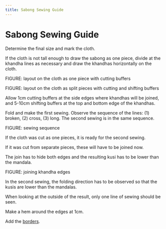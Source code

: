 ```yaml
---
title: Sabong Sewing Guide
---
```


# Sabong Sewing Guide

Determine the final size and mark the cloth.

If the cloth is not tall enough to draw the sabong as one piece, divide at the
khandha lines as necessary and draw the khandhas horizontally on the cloth.

FIGURE: layout on the cloth as one piece with cutting buffers

FIGURE: layout on the cloth as split pieces with cutting and shifting buffers

Allow 1cm cutting buffers at the side edges where khandhas will be joined, and
5-10cm shifting buffers at the top and bottom edge of the khandhas.

Fold and make the first sewing. Observe the sequence of the lines: (1) broken,
(2) cross, (3) long. The second sewing is in the same sequence.

FIGURE: sewing sequence

If the cloth was cut as one pieces, it is ready for the second sewing.

If it was cut from separate pieces, these will have to be joined now.

The join has to hide both edges and the resulting kusi has to be lower than the
mandala.

FIGURE: joining khandha edges

In the second sewing, the folding direction has to be observed so that the kusis
are lower than the mandalas.

When looking at the outside of the result, only one line of sewing should be seen.

Make a hem around the edges at 1cm.

Add the [borders](borders.html).

